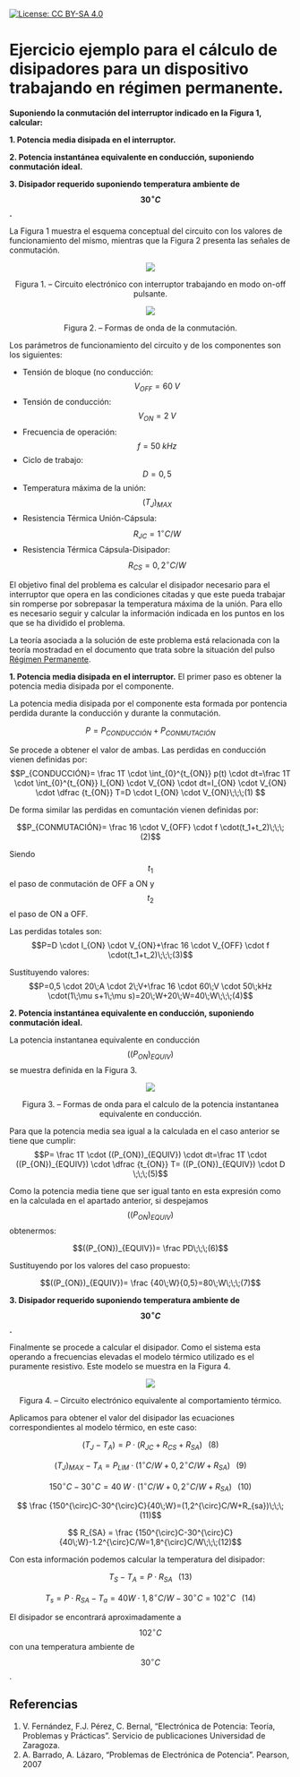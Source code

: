 <script src="https://cdn.mathjax.org/mathjax/latest/MathJax.js?config=TeX-AMS-MML_HTMLorMML" type="text/javascript"></script>

[![License: CC BY-SA 4.0](https://img.shields.io/badge/License-CC%20BY--SA%204.0-lightgrey.svg)](https://creativecommons.org/licenses/by-sa/4.0/)

# **Ejercicio ejemplo para el cálculo de disipadores para un dispositivo trabajando en régimen permanente.**

**Suponiendo la conmutación del interruptor indicado en la Figura 1, calcular:**

**1. Potencia media disipada en el interruptor.**

**2. Potencia instantánea equivalente en conducción, suponiendo conmutación ideal.**

**3. Disipador requerido suponiendo temperatura ambiente de $$30^{\circ}C$$.**

La Figura 1 muestra el esquema conceptual del circuito con los valores de funcionamiento del mismo, mientras que la Figura 2 presenta las señales de conmutación.
<p align="center">
  <img src="../../assets/img/ejercicios/regimenPermanente/Ej Fig1.png">
</p>
<p align = "center">Figura 1. – Circuito electrónico con interruptor trabajando en modo on-off pulsante.</p> 


<p align="center">
  <img src="../../assets/img/ejercicios/regimenPermanente/Ej Fig2.png">
</p>
<p align = "center">Figura 2. – Formas de onda de la conmutación.</p>

Los parámetros de funcionamiento del circuito y de los componentes son los siguientes:
* Tensión de bloque (no conducción: $$V_{OFF}=60\;V$$
* Tensión de conducción:            $$V_{ON}=2\;V$$
* Frecuencia de operación: $$f=50\;kHz$$
* Ciclo de trabajo: $$D=0,5$$
* Temperatura máxima de la unión: $$(T_J)_{MAX}$$
* Resistencia Térmica Unión-Cápsula: $$R_{JC}=1^{\circ}C/W$$
* Resistencia Térmica Cápsula-Disipador: $$R_{CS}=0,2^{\circ}C/W$$

El objetivo final del problema es calcular el disipador necesario para el interruptor que opera en las condiciones citadas y que este pueda trabajar sin romperse por sobrepasar la temperatura máxima de la unión. Para ello es necesario seguir y calcular la información indicada en los puntos en los que se ha dividido el problema.

La teoría asociada a la solución de este problema está relacionada con la teoría mostradad en el documento que trata sobre la situación del pulso [Régimen Permanente](docs/teoria/teoriaRegimenPermanente.md).

**1. Potencia media disipada en el interruptor.**
El primer paso es obtener la potencia media disipada por el componente.

La potencia media disipada por el componente esta formada por pontencia perdida durante la conducción y durante la conmutación.

$$P=P_{CONDUCCIÓN}+P_{CONMUTACIÓN}$$

Se procede a obtener el valor de ambas. Las perdidas en conducción vienen definidas por:
$$P_{CONDUCCIÓN}= \frac 1T \cdot \int_{0}^{t_{ON}} p(t) \cdot dt=\frac 1T \cdot \int_{0}^{t_{ON}} I_{ON} \cdot V_{ON} \cdot dt=I_{ON} \cdot V_{ON} \cdot \dfrac {t_{ON}} T=D \cdot I_{ON} \cdot V_{ON}\;\;\;(1) $$

De forma similar las perdidas en comuntación vienen definidas por:

$$P_{CONMUTACIÓN}= \frac 16 \cdot V_{OFF} \cdot f \cdot(t_1+t_2)\;\;\;(2)$$

Siendo $$t_1$$ el paso de conmutación de OFF a ON y $$t_2$$ el paso de ON a OFF.

Las perdidas totales son:
$$P=D \cdot I_{ON} \cdot V_{ON}+\frac 16 \cdot V_{OFF} \cdot f \cdot(t_1+t_2)\;\;\;(3)$$

Sustituyendo valores:
$$P=0,5 \cdot 20\;A \cdot 2\;V+\frac 16 \cdot 60\;V \cdot 50\;kHz \cdot(1\;\mu s+1\;\mu s)=20\;W+20\;W=40\;W\;\;\;(4)$$


**2. Potencia instantánea equivalente en conducción, suponiendo conmutación ideal.**

La potencia instantanea equivalente en conducción $$((P_{ON})_{EQUIV})$$ se muestra definida en la Figura 3.

<p align="center">
  <img src="../../assets/img/ejercicios/regimenPermanente/Ej Fig3.png">
</p>
<p align = "center">Figura 3. – Formas de onda para el calculo de la potencia instantanea equivalente en conducción.</p> 

Para que la potencia media sea igual a la calculada en el caso anterior se tiene que cumplir:
$$P= \frac 1T \cdot ((P_{ON})_{EQUIV}) \cdot dt=\frac 1T \cdot ((P_{ON})_{EQUIV}) \cdot \dfrac {t_{ON}} T= ((P_{ON})_{EQUIV}) \cdot D \;\;\;(5)$$

Como la potencia media tiene que ser igual tanto en esta expresión como en la calculada en el apartado anterior, si despejamos $$((P_{ON})_{EQUIV})$$ obtenermos:

$$((P_{ON})_{EQUIV})= \frac PD\;\;\;(6)$$

Sustituyendo por los valores del caso propuesto:

$$((P_{ON})_{EQUIV})= \frac {40\;W}{0,5}=80\;W\;\;\;(7)$$

**3. Disipador requerido suponiendo temperatura ambiente de $$30^{\circ}C$$.**

Finalmente se procede a calcular el disipador. Como el sistema esta operando a frecuencias elevadas el modelo térmico utilizado es el puramente resistivo. Este modelo se muestra en la Figura 4.

<p align="center">
  <img src="../../assets/img/ejercicios/regimenPermanente/Ej Fig4.png">
</p>
<p align = "center">Figura 4. – Circuito electrónico equivalente al comportamiento térmico.</p>

Aplicamos para obtener el valor del disipador las ecuaciones correspondientes al modelo térmico, en este caso:

$$(T_J-T_A)=P \cdot (R_{JC}+R_{CS}+R_{SA})\;\;\;(8)$$

$$(T_J)_{MAX}-T_A=P_{LIM}\cdot (1^{\circ}C/W+0,2^{\circ}C/W+R_{SA})\;\;\;(9)$$

$$150^{\circ}C-30^{\circ}C=40\;W \cdot (1^{\circ}C/W+0,2^{\circ}C/W+R_{SA})\;\;\;(10)$$

$$ \frac {150^{\circ}C-30^{\circ}C}{40\;W}=(1,2^{\circ}C/W+R_{sa})\;\;\;(11)$$

$$ R_{SA} = \frac {150^{\circ}C-30^{\circ}C}{40\;W}-1.2^{\circ}C/W=1,8^{\circ}C/W\;\;\;(12)$$

Con esta información podemos calcular la temperatura del disipador:

$$T_S-T_A=P \cdot R_{SA}\;\;\;(13)$$

$$T_s=P \cdot R_{SA}-T_a=40W \cdot 1,8^{\circ}C/W-30^{\circ}C=102^{\circ}C\;\;\;(14)$$

El disipador se encontrará aproximadamente a $$102^{\circ}C$$ con una temperatura ambiente de $$30^{\circ}C$$.

## Referencias
1.	V. Fernández, F.J. Pérez, C. Bernal, “Electrónica de Potencia: Teoría, Problemas y Prácticas”. Servicio de publicaciones Universidad de Zaragoza.
2.	A. Barrado, A. Lázaro, “Problemas de Electrónica de Potencia”. Pearson, 2007 